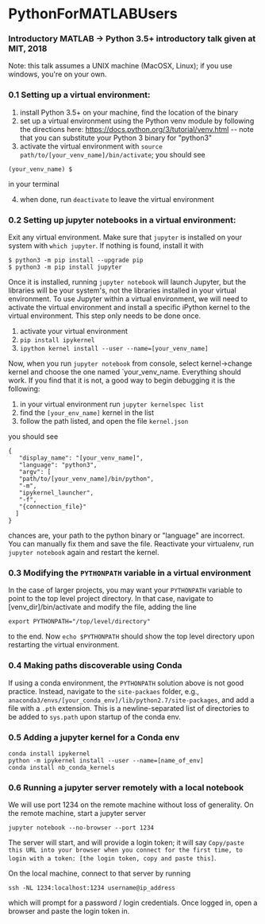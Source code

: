 # PythonForMATLABUsers

### Introductory MATLAB -> Python 3.5+ introductory talk given at MIT, 2018
Note: this talk assumes a UNIX machine (MacOSX, Linux); if you use windows, you're on your own.

### 0.1 Setting up a virtual environment:
1. install Python 3.5+ on your machine, find the location of the binary 
2. set up a virtual environment using the Python venv module by following the directions here: https://docs.python.org/3/tutorial/venv.html -- note that you can substitute your Python 3 binary for "python3"
3. activate the virtual environment with `source path/to/[your_venv_name]/bin/activate`; you should see 
```
(your_venv_name) $ 
```
in your terminal

4. when done, run `deactivate` to leave the virtual environment

### 0.2 Setting up jupyter notebooks in a virtual environment:

Exit any virtual environment. Make sure that `jupyter` is installed on your system with `which jupyter`. If nothing is found, install it with

```
$ python3 -m pip install --upgrade pip
$ python3 -m pip install jupyter
```

Once it is installed, running `jupyter notebook` will launch Jupyter, but the libraries will be your
system's, not the libraries installed in your virtual environment. To use Jupyter within a virtual
environment, we will need to activate the virtual environment and install a specific iPython kernel to
the virtual environment. This step only needs to be done once.

1.  activate your virtual environment
2. `pip install ipykernel`
3. `ipython kernel install --user --name=[your_venv_name]`

Now, when you run `jupyter notebook` from console, select kernel->change kernel and choose the one
named `your_venv_name. Everything should work. If you find that it is not, a good way to begin
debugging it is the following:

1. in your virtual environment run `jupyter kernelspec list`
2. find the `[your_env_name]` kernel in the list
3. follow the path listed, and open the file `kernel.json`

you should see 
```
{
   "display_name": "[your_venv_name]", 
   "language": "python3", 
   "argv": [
   "path/to/[your_venv_name]/bin/python", 
   "-m", 
   "ipykernel_launcher", 
   "-f", 
   "{connection_file}"
  ]
}
```

chances are, your path to the python binary or "language" are incorrect. You can manually fix them
and save the file. Reactivate your virtualenv, run `jupyter notebook` again and restart the kernel.

### 0.3 Modifying the `PYTHONPATH` variable in a virtual environment

In the case of larger projects, you may want your `PYTHONPATH` variable to point to the top level project
directory. In that case, navigate to [venv_dir]/bin/activate and modify the file, adding the line

```
export PYTHONPATH="/top/level/directory"
```

to the end. Now `echo $PYTHONPATH` should show the top level directory upon restarting the virtual environment.

### 0.4 Making paths discoverable using Conda

If using a conda environment, the `PYTHONPATH` solution above is not good practice. Instead, navigate to the `site-packaes` folder, e.g., `anaconda3/envs/[your_conda_env]/lib/python2.7/site-packages`, and add a file with a `.pth` extension. This is a newline-separated list of directories to be added to `sys.path` upon startup of the conda env. 

### 0.5 Adding a jupyter kernel for a Conda env
```
conda install ipykernel
python -m ipykernel install --user --name=[name_of_env]
conda install nb_conda_kernels
```

### 0.6 Running a jupyter server remotely with a local notebook
We will use port 1234 on the remote machine without loss of generality. On the remote machine, start a jupyter server
```
jupyter notebook --no-browser --port 1234
```
The server will start, and will provide a login token; it will say `Copy/paste this URL into your browser when you connect for the first time, to login with a token: [the login token, copy and paste this]`. 

On the local machine, connect to that server by running
```
ssh -NL 1234:localhost:1234 username@ip_address
```
which will prompt for a password / login credentials. Once logged in, open a browser and paste the login token in.
